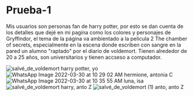 # Prueba-1
Mis usuarios son personas fan de harry potter, por esto se dan cuenta de los detalles que dejé en mi pagina como los colores y personajes de Gryffindor, el tema de la página va ambientado a la pelicula 2 The chamber of secrets, especialmente en la escena donde escriben con sangre en la pared un alumno "raptado" por el diario de voldemort.
Tienen alrededor de 20 a 25 años, son universitarios y tienen accseso a computador.

![salvé_de_voldemort](https://user-images.githubusercontent.com/93101241/160848306-f6283c93-0d09-4ef6-84d3-3fee8fcd2911.jpg)
harry potter, yo
![WhatsApp Image 2022-03-30 at 10 29 02 AM](https://user-images.githubusercontent.com/93101241/160848311-b14c6ccf-19b0-4bdf-81b6-7b6e7398ebc1.jpeg)
hermione, antonia C
![WhatsApp Image 2022-03-30 at 10 35 55 AM](https://user-images.githubusercontent.com/93101241/160848320-af61d856-f3f0-4cbb-95af-9f24747e7794.jpeg)
luna, isa
![salvé_de_voldemort](https://user-images.githubusercontent.com/93101241/160850440-0a7caec7-8c1a-42b6-a174-639a5841d107.jpg)
harry, anto Z
![salvé_de_voldemort (1)](https://user-images.githubusercontent.com/93101241/160850985-edc5f187-33ba-4e66-af19-8356c5c56d4a.jpg)
anto, anto Z

